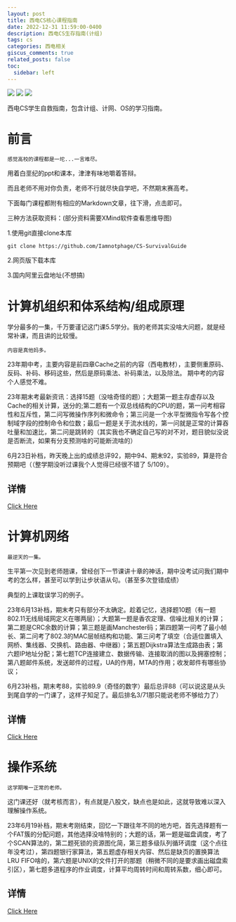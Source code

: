 ```yaml
---
layout: post
title: 西电CS核心课程指南
date: 2022-12-31 11:59:00-0400
description: 西电CS生存指南(计组)
tags: cs
categories: 西电相关
giscus_comments: true
related_posts: false
toc:
  sidebar: left
---
```


![](https://img.shields.io/github/repo-size/Iamnotphage/CS-SurvivalGuide) ![](https://img.shields.io/badge/license-CC0--1.0-blue) ![](https://img.shields.io/github/stars/Iamnotphage/CS-SurvivalGuide?style=social)

西电CS学生自救指南，包含计组、计网、OS的学习指南。

# 前言

    感觉高校的课程都是一坨...一言难尽。

用着白垩纪的ppt和课本，津津有味地嚼着答辩。

而且老师不用对你负责，老师不行就尽快自学吧，不然期末赛高考。

下面每门课程都附有相应的Markdown文章，往下滑，点击即可。

三种方法获取资料：(部分资料需要XMind软件查看思维导图)

1.使用git直接clone本库

```
git clone https://github.com/Iamnotphage/CS-SurvivalGuide
```

2.网页版下载本库

3.国内阿里云盘地址(不想搞)

# 计算机组织和体系结构/组成原理

学分最多的一集，千万要谨记这门课5.5学分。我的老师其实没啥大问题，就是经常补课，而且讲的比较慢。

    内容是真他妈多。

23年期中考，主要内容是前四章Cache之前的内容（西电教材），主要侧重原码、反码、补码、移码这些，然后是原码乘法、补码乘法，以及除法。 期中考的内容个人感觉不难。

23年期末考最新资讯：选择15题（没啥奇怪的题）；大题第一题主存虚存以及Cache的相关计算，送分的;第二题有一个双总线结构的CPU的题，第一问考相容性和互斥性，第二问写微操作序列和微命令；第三问是一个水平型微指令写各个控制域字段的控制命令和位数；最后一题是关于流水线的，第一问就是正常的计算吞吐量和加速比，第二问是跳转的（其实我也不确定自己写的对不对，题目貌似没说是否断流，如果有分支预测啥的可能断流啥的）

6月23日补档，昨天晚上出的成绩总评92，期中94、期末92，实验89，算是符合预期吧（（整学期没听过课我个人觉得已经很不错了 5/109）。

## 详情

[Click Here](/sources/ComputerArchitecture/Architecture.md)

# 计算机网络

    最逆天的一集。

生平第一次见到老师翘课，曾经创下一节课讲十章的神话，期中没考试问我们期中考的怎么样，甚至可以学到让步状语从句。（甚至多次登错成绩）

典型的上课耽误学习的例子。

23年6月13补档，期末考只有部分不太确定。趁着记忆，选择题10题（有一题802.11无线局域网定义在哪两层）；大题第一题是香农定理、信噪比相关的计算；第二题是CRC余数的计算；第三题是画Manchester码；第四题第一问考了最小帧长、第二问考了802.3的MAC层帧结构和功能、第三问考了填空（合适位置填入网桥、集线器、交换机、路由器、中继器）；第五题Dijkstra算法生成路由表；第六题IP地址分配；第七题TCP连接建立、数据传输、连接取消的图以及拥塞控制；第八题邮件系统，发送邮件的过程，UA的作用，MTA的作用；收发邮件有哪些协议；

6月23补档，期末考88，实验89.9（奇怪的数字）最后总评88（可以说这是从头到尾自学的一门课了，这样子知足了。最后排名3/71那只能说老师不够给力了）

## 详情

[Click Here](/sources/ComputerNetworking/Networking.md)

# 操作系统

    这学期唯一正常的老师。

这门课还好（就考核而言），有点就是八股文，缺点也是如此，这就导致难以深入理解操作系统。

23年6月19补档，期末考刚结束，回忆一下跟往年不同的地方吧，首先选择题有一个FAT簇的分配问题，其他选择没啥特别的；大题的话，第一题是磁盘调度，考了个SCAN算法的，第二题死锁的资源图化简，第三题多级队列循环调度（这个点往年没考过），第四题银行家算法，第五题虚存相关内容、然后是缺页的置换算法LRU FIFO啥的，第六题是UNIX的文件打开的那题（稍微不同的是要求画出磁盘索引区），第七题多道程序的作业调度，计算平均周转时间和周转系数，细心即可。

## 详情

[Click Here](/sources/OperatingSystem/OS.md)
